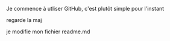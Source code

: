 Je commence à utliser GitHub, c'est plutôt simple pour l'instant

regarde la maj

je modifie mon fichier readme.md
